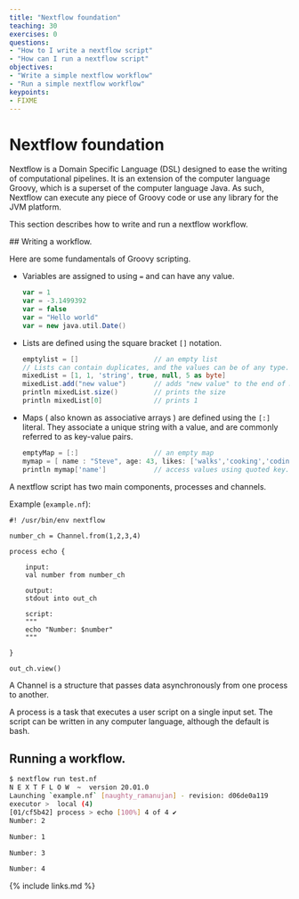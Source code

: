 ```yaml
---
title: "Nextflow foundation"
teaching: 30
exercises: 0
questions:
- "How to I write a nextflow script"
- "How can I run a nextflow script"
objectives:
- "Write a simple nextflow workflow"
- "Run a simple nextflow workflow"
keypoints:
- FIXME
---
```


# Nextflow foundation

Nextflow is a Domain Specific Language (DSL) designed to ease
the writing of computational pipelines. It is an extension of the
computer language Groovy, which is a superset of the computer
language Java. As such, Nextflow can execute any piece of Groovy
code or use any library for the JVM platform.

This section describes how to write and run a nextflow workflow.

## Writing a workflow.

Here are some fundamentals of Groovy scripting.

- Variables are assigned to using `=` and can have any value.
    ```groovy
	var = 1
	var = -3.1499392
	var = false
	var = "Hello world"
	var = new java.util.Date()
	```
- Lists are defined using the square bracket `[]` notation.
	```groovy
	emptylist = []                   // an empty list
	// Lists can contain duplicates, and the values can be of any type.
	mixedList = [1, 1, 'string', true, null, 5 as byte]
	mixedList.add("new value")       // adds "new value" to the end of mixedList
	println mixedList.size()         // prints the size
	println mixedList[0]             // prints 1
	```
- Maps ( also known as associative arrays ) are defined using the `[:]` literal. They associate a unique string with a value, and are commonly referred to as key-value pairs.
    ```groovy
	emptyMap = [:]                   // an empty map
	mymap = [ name : "Steve", age: 43, likes: ['walks','cooking','coding']]
    println mymap['name']            // access values using quoted key.
	```

A nextflow script has two main components, processes and channels.

Example (`example.nf`):
```nextflow
#! /usr/bin/env nextflow

number_ch = Channel.from(1,2,3,4)

process echo {

    input:
    val number from number_ch

    output:
    stdout into out_ch

    script:
    """
    echo "Number: $number"
    """

}

out_ch.view()
```

A Channel is a structure that passes data asynchronously from one process to another.

A process is a task that executes a user script on a single input set. The
script can be written in any computer language, although the default
is bash.


## Running a workflow.

```bash
$ nextflow run test.nf
N E X T F L O W  ~  version 20.01.0
Launching `example.nf` [naughty_ramanujan] - revision: d06de0a119
executor >  local (4)
[01/cf5b42] process > echo [100%] 4 of 4 ✔
Number: 2

Number: 1

Number: 3

Number: 4
```

{% include links.md %}
